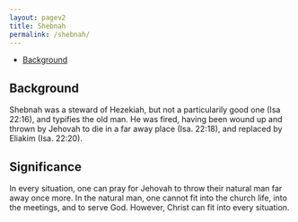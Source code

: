 ```yaml
---
layout: pagev2
title: Shebnah
permalink: /shebnah/
---
```

- [Background](#background)

## Background

Shebnah was a steward of Hezekiah, but not a particularily good one (Isa 22:16), and typifies the old man. He was fired, having been wound up and thrown by Jehovah to die in a far away place (Isa. 22:18), and replaced by Eliakim (Isa. 22:20).

## Significance

In every situation, one can pray for Jehovah to throw their natural man far away once more. In the natural man, one cannot fit into the church life, into the meetings, and to serve God. However, Christ can fit into every situation.